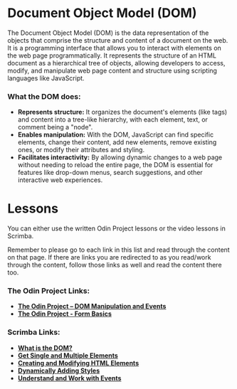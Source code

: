 
# Document Object Model (DOM)

The Document Object Model (DOM) is the data representation of the objects that comprise the structure and content of a document on the web.  It is a programming interface that allows you to interact with elements on the web page programmatically. It represents the structure of an HTML document as a hierarchical tree of objects, allowing developers to access, modify, and manipulate web page content and structure using scripting languages like JavaScript. 

### What the DOM does:
- **Represents structure:**
It organizes the document's elements (like tags) and content into a tree-like hierarchy, with each element, text, or comment being a "node". 
- **Enables manipulation:**
With the DOM, JavaScript can find specific elements, change their content, add new elements, remove existing ones, or modify their attributes and styling. 
- **Facilitates interactivity:**
By allowing dynamic changes to a web page without needing to reload the entire page, the DOM is essential for features like drop-down menus, search suggestions, and other interactive web experiences. 


# Lessons
You can either use the written Odin Project lessons or the video lessons in Scrimba.

Remember to please go to each link in this list and read through the content on that page. If there are links you are redirected to as you read/work through the content, follow those links as well and read the content there too.

### The Odin Project Links:
- **[The Odin Project – DOM Manipulation and Events](https://www.theodinproject.com/paths/foundations/courses/foundations/lessons/dom-manipulation-and-events)**
- **[The Odin Project - Form Basics](https://www.theodinproject.com/lessons/node-path-intermediate-html-and-css-form-basics)**

### Scrimba Links:
- **[What is the DOM?](https://v2.scrimba.com/javascript-deep-dive-c0a/~02e)**
- **[Get Single and Multiple Elements](https://v2.scrimba.com/javascript-deep-dive-c0a/~02f)**
- **[Creating and Modifying HTML Elements](https://v2.scrimba.com/javascript-deep-dive-c0a/~02g)**
- **[Dynamically Adding Styles](https://v2.scrimba.com/javascript-deep-dive-c0a/~02i)**
- **[Understand and Work with Events](https://v2.scrimba.com/javascript-deep-dive-c0a/~02j)**
